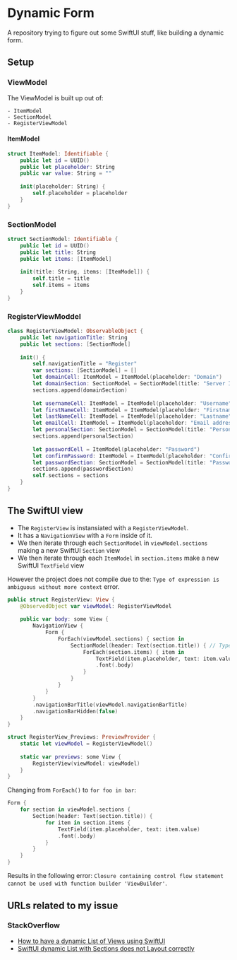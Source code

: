 # Dynamic Form

A repository trying to figure out some SwiftUI stuff, like building a dynamic form.

## Setup

### ViewModel

The ViewModel is built up out of:

	- ItemModel
	- SectionModel
	- RegisterViewModel

#### ItemModel

```swift
struct ItemModel: Identifiable {
    public let id = UUID()
    public let placeholder: String
    public var value: String = ""
    
    init(placeholder: String) {
        self.placeholder = placeholder
    }
}
```

### SectionModel

```swift
struct SectionModel: Identifiable {
    public let id = UUID()
    public let title: String
    public let items: [ItemModel]
    
    init(title: String, items: [ItemModel]) {
        self.title = title
        self.items = items
    }
}

```

### RegisterViewModdel

```swift
class RegisterViewModel: ObservableObject {
    public let navigationTitle: String
    public let sections: [SectionModel]
    
    init() {
        self.navigationTitle = "Register"
        var sections: [SectionModel] = []
        let domainCell: ItemModel = ItemModel(placeholder: "Domain")
        let domainSection: SectionModel = SectionModel(title: "Server Information", items: [domainCell])
        sections.append(domainSection)
        
        let usernameCell: ItemModel = ItemModel(placeholder: "Username")
        let firstNameCell: ItemModel = ItemModel(placeholder: "Firstname")
        let lastNameCell: ItemModel = ItemModel(placeholder: "Lastname")
        let emailCell: ItemModel = ItemModel(placeholder: "Email address")
        let personalSection: SectionModel = SectionModel(title: "Personal Information", items: [usernameCell, firstNameCell, lastNameCell, emailCell])
        sections.append(personalSection)
        
        let passwordCell = ItemModel(placeholder: "Password")
        let confirmPassword: ItemModel = ItemModel(placeholder: "Confirm password")
        let passwordSection: SectionModel = SectionModel(title: "Password", items: [passwordCell, confirmPassword])
        sections.append(passwordSection)
        self.sections = sections
    }
}
```

## The SwiftUI view

- The `RegisterView` is instansiated with a `RegisterViewModel`. 
- It has a `NavigationView` with a `Form` inside of it.
- We then iterate through each `SectionModel` in `viewModel.sections` making a new SwiftUI `Section` view
- We then iterate through each `ItemModel` in `section.items` make a new SwiftUI `TextField` view

However the project does not compile due to the: `Type of expression is ambiguous without more context` error.

```swift
public struct RegisterView: View {
    @ObservedObject var viewModel: RegisterViewModel
    
    public var body: some View {
        NavigationView {
            Form {
                ForEach(viewModel.sections) { section in
                    SectionModel(header: Text(section.title)) { // Type of expression is ambiguous without more context
                        ForEach(section.items) { item in
                            TextField(item.placeholder, text: item.value)
                            .font(.body)
                        }
                    }
                }
            }
        }
        .navigationBarTitle(viewModel.navigationBarTitle)
        .navigationBarHidden(false)
    }
}

struct RegisterView_Previews: PreviewProvider {
    static let viewModel = RegisterViewModel()
    
    static var previews: some View {
        RegisterView(viewModel: viewModel)
    }
}
```

Changing from `ForEach()` to `for foo in bar`:

```swift
Form {
    for section in viewModel.sections {
        Section(header: Text(section.title)) {
            for item in section.items {
                TextField(item.placeholder, text: item.value)
                .font(.body)
            }
        }
    }
}
```
Results in the following error: `Closure containing control flow statement cannot be used with function builder 'ViewBuilder'`.

## URLs related to my issue

### StackOverflow

- [How to have a dynamic List of Views using SwiftUI](https://stackoverflow.com/questions/56645647/how-to-have-a-dynamic-list-of-views-using-swiftui)
- [SwiftUI dynamic List with Sections does not Layout correctly](https://stackoverflow.com/questions/56690310/swiftui-dynamic-list-with-sections-does-not-layout-correctly)
